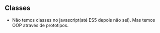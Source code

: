 ## Classes

* Não temos classes no javascript(até ES5 depois não sei). Mas temos OOP através de prototipos.
